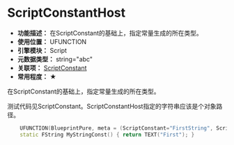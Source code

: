 ﻿# ScriptConstantHost

- **功能描述：** 在ScriptConstant的基础上，指定常量生成的所在类型。
- **使用位置：** UFUNCTION
- **引擎模块：** Script
- **元数据类型：** string="abc"
- **关联项：** [ScriptConstant](#Meta_Script_ScriptConstant)
- **常用程度：** ★

在ScriptConstant的基础上，指定常量生成的所在类型。

测试代码见ScriptConstant。ScriptConstantHost指定的字符串应该是个对象路径。

```cpp
	UFUNCTION(BlueprintPure, meta = (ScriptConstant="FirstString", ScriptConstantHost = "/Script/Insider.MyPython_ConstantOwner"))
	static FString MyStringConst() { return TEXT("First"); }
```